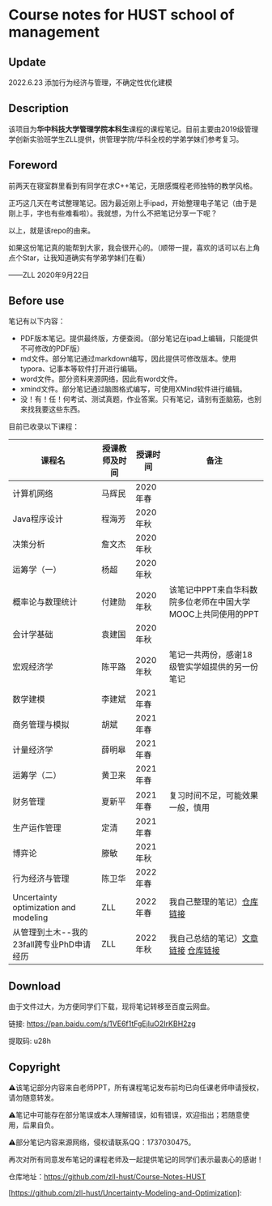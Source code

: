 # Course notes for HUST school of management

## Update

2022.6.23 添加行为经济与管理，不确定性优化建模

## Description

该项目为**华中科技大学管理学院本科生**课程的课程笔记。目前主要由2019级管理学创新实验班学生ZLL提供，供管理学院/华科全校的学弟学妹们参考复习。

##  Foreword

前两天在寝室群里看到有同学在求C++笔记，无限感慨程老师独特的教学风格。

正巧这几天在考试整理笔记。因为最近刚上手ipad，开始整理电子笔记（由于是刚上手，字也有些难看啦）。我就想，为什么不把笔记分享一下呢？

以上，就是该repo的由来。

如果这份笔记真的能帮到大家，我会很开心的。（顺带一提，喜欢的话可以右上角点个Star，让我知道确实有学弟学妹们在看）

——ZLL  2020年9月22日

## Before use

笔记有以下内容：

- PDF版本笔记。提供最终版，方便查阅。（部分笔记在ipad上编辑，只能提供不可修改的PDF版）
- md文件。部分笔记通过markdown编写，因此提供可修改版本。使用typora、记事本等软件打开进行编辑。
- word文件。部分资料来源网络，因此有word文件。
- xmind文件。部分笔记通过脑图格式编写，可使用XMind软件进行编辑。
- 没！有！任！何考试、测试真题，作业答案。只有笔记，请别有歪脑筋，也别来找我要这些东西。

目前已收录以下课程：

| 课程名                                    | 授课教师及时间 | 授课时间 | 备注                                                         |
| ----------------------------------------- | -------------- | -------- | ------------------------------------------------------------ |
| 计算机网络                                | 马辉民         | 2020年春 |                                                              |
| Java程序设计                              | 程海芳         | 2020年秋 |                                                              |
| 决策分析                                  | 詹文杰         | 2020年秋 |                                                              |
| 运筹学（一）                              | 杨超           | 2020年秋 |                                                              |
| 概率论与数理统计                          | 付建勋         | 2020年秋 | 该笔记中PPT来自华科数院多位老师在中国大学MOOC上共同使用的PPT |
| 会计学基础                                | 袁建国         | 2020年秋 |                                                              |
| 宏观经济学                                | 陈平路         | 2020年秋 | 笔记一共两份，感谢18级管实学姐提供的另一份笔记               |
| 数学建模                                  | 李建斌         | 2021年春 |                                                              |
| 商务管理与模拟                            | 胡斌           | 2021年春 |                                                              |
| 计量经济学                                | 薛明皋         | 2021年春 |                                                              |
| 运筹学（二）                              | 黄卫来         | 2021年春 |                                                              |
| 财务管理                                  | 夏新平         | 2021年春 | 复习时间不足，可能效果一般，慎用                             |
| 生产运作管理                              | 定清           | 2021年春 |                                                              |
| 博弈论                                    | 滕敏           | 2021年秋 |                                                              |
| 行为经济与管理                            | 陈卫华         | 2022年春 |                                                              |
| Uncertainty optimization and modeling     | ZLL            | 2022年春 | 我自己整理的笔记）[仓库链接](https://github.com/zll-hust/Uncertainty-Modeling-and-Optimization) |
| 从管理到土木--我的23fall跨专业PhD申请经历 | ZLL            | 2022年秋 | 我自己总结的笔记）[文章链接](https://forum.chasedream.com/thread-1390496-1-1.html) [仓库链接](https://github.com/zll-hust/My-PhD-application-From-Management-to-Transportation) |

## Download

由于文件过大，为方便同学们下载，现将笔记转移至百度云网盘。

链接: https://pan.baidu.com/s/1VE6f1tFgEjIuO2IrKBH2zg 

提取码: u28h

## Copyright

⚠️该笔记部分内容来自老师PPT，所有课程笔记发布前均已向任课老师申请授权，请勿随意转发。

⚠️笔记中可能存在部分笔误或本人理解错误，如有错误，欢迎指出；若随意使用，后果自负。

⚠️部分笔记内容来源网络，侵权请联系QQ：1737030475。

再次对所有同意发布笔记的课程老师及一起提供笔记的同学们表示最衷心的感谢！



仓库地址：https://github.com/zll-hust/Course-Notes-HUST



[https://github.com/zll-hust/Uncertainty-Modeling-and-Optimization]: 
